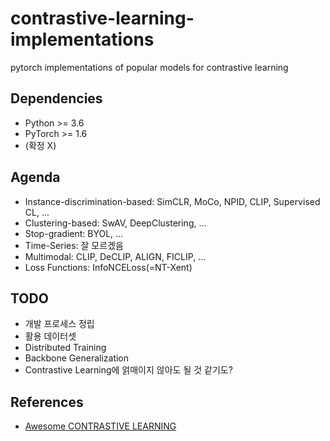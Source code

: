 # contrastive-learning-implementations
pytorch implementations of popular models for contrastive learning

## Dependencies
- Python >= 3.6
- PyTorch >= 1.6
- (확정 X)

## Agenda
- Instance-discrimination-based: SimCLR, MoCo, NPID, CLIP, Supervised CL, ...
- Clustering-based: SwAV, DeepClustering, ...
- Stop-gradient: BYOL, ...
- Time-Series: 잘 모르겠음
- Multimodal: CLIP, DeCLIP, ALIGN, FICLIP, ...
- Loss Functions: InfoNCELoss(=NT-Xent)

## TODO
- 개발 프로세스 정립
- 활용 데이터셋
- Distributed Training
- Backbone Generalization
- Contrastive Learning에 얽매이지 않아도 될 것 같기도?

## References
- [Awesome CONTRASTIVE LEARNING](https://github.com/asheeshcric/awesome-contrastive-self-supervised-learning)
